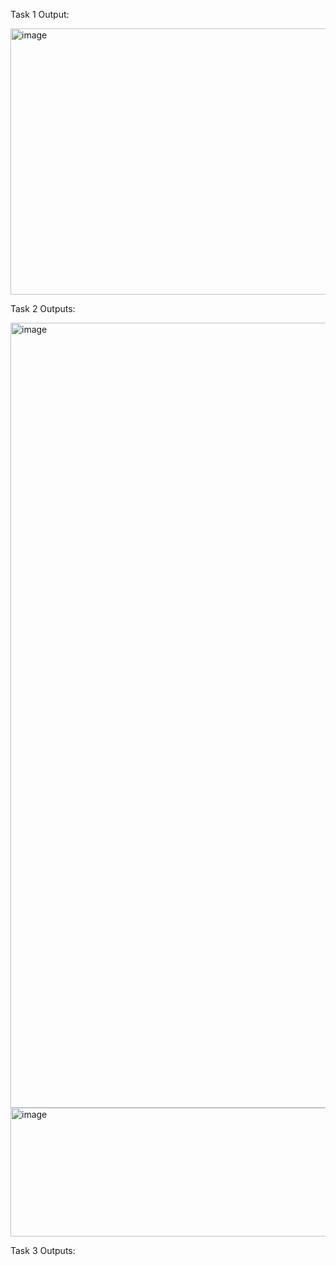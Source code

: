 Task 1 Output: 

<img width="1642" height="426" alt="image" src="https://github.com/user-attachments/assets/794388a2-54e0-4e39-be74-3c09910198bd" />



Task 2 Outputs:


<img width="1918" height="1256" alt="image" src="https://github.com/user-attachments/assets/1feaa59a-bd05-4890-83bf-a8118a967b7c" />

<img width="1680" height="206" alt="image" src="https://github.com/user-attachments/assets/4860d09c-ab0f-4410-8241-73bb7ce14fb9" />




Task 3 Outputs: 




